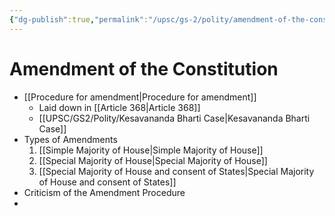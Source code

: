 ```yaml
---
{"dg-publish":true,"permalink":"/upsc/gs-2/polity/amendment-of-the-constitution/","dgHomeLink":true,"dgPassFrontmatter":false}
---
```



# Amendment of the Constitution

- [[Procedure for amendment|Procedure for amendment]]
	- Laid down in [[Article 368|Article 368]]
	- [[UPSC/GS2/Polity/Kesavananda Bharti Case|Kesavananda Bharti Case]] 
- Types of Amendments
	1. [[Simple Majority of House|Simple Majority of House]]
	2. [[Special Majority of House|Special Majority of House]]
	3. [[Special Majority of House and consent of States|Special Majority of House and consent of States]]
- Criticism of the Amendment Procedure
- 